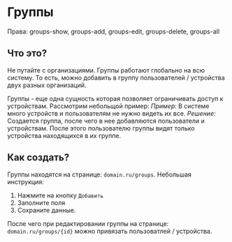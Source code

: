 # Группы

<div class="hint warning mt-6">
Права: groups-show, groups-add, groups-edit, groups-delete, groups-all
</div>

## Что это?
<div class="hint info">
Не путайте с организациями. Группы работают глобально на всю систему. То есть, можно добавить в группу пользователей / устройства двух разных организаций.
</div>

Группы - еще одна сущность которая позволяет ограничивать доступ к устройствам. Рассмотрим небольщой пример:
*Пример:* В системе много устройств и пользователям не нужно видеть их все.
*Решение:* Создается группа, после чего в нее добавляются пользователи и устройствам. После этого пользователю группы видят только устройства находящихся в их группе.

## Как создать?
Группы находятся на странице: `domain.ru/groups`. Небольшая инструкция:
1. Нажмите на кнопку `Добавить`
2. Заполните поля
3. Сохраните данные.

После чего при редактировании группы на странице: `domain.ru/groups/{id}` можно привязать пользоватлей / устройства.
